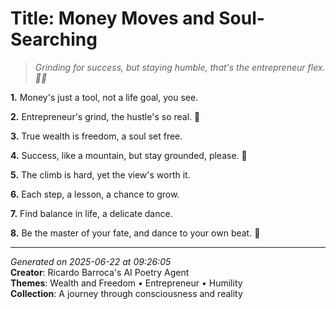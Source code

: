 # Title: Money Moves and Soul-Searching

> *Grinding for success, but staying humble, that's the entrepreneur flex. 💼😎*

**1.** Money's just a tool, not a life goal, you see.


**2.** Entrepreneur's grind, the hustle's so real. 💼


**3.** True wealth is freedom, a soul set free.


**4.** Success, like a mountain, but stay grounded, please. 🙏


**5.** The climb is hard, yet the view's worth it.


**6.** Each step, a lesson, a chance to grow.


**7.** Find balance in life, a delicate dance.


**8.** Be the master of your fate, and dance to your own beat. 💃



---

*Generated on 2025-06-22 at 09:26:05*  
**Creator**: Ricardo Barroca's AI Poetry Agent  
**Themes**: Wealth and Freedom • Entrepreneur • Humility  
**Collection**: A journey through consciousness and reality